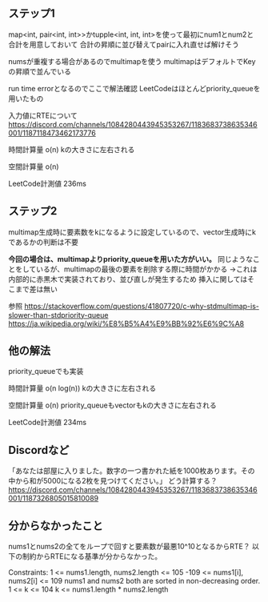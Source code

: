 ## ステップ1
map<int, pair<int, int>>かtupple<int, int, int>を使って最初にnum1とnum2と合計を用意しておいて
合計の昇順に並び替えてpairに入れ直せば解けそう

numsが重複する場合があるのでmultimapを使う
multimapはデフォルトでKeyの昇順で並んでいる

run time errorとなるのでここで解法確認
LeetCodeはほとんどpriority_queueを用いたもの

入力値にRTEについて
https://discord.com/channels/1084280443945353267/1183683738635346001/1187118473462173776

時間計算量
o(n) kの大きさに左右される

空間計算量
o(n)

LeetCode計測値
236ms

## ステップ2
multimap生成時に要素数をkになるように設定しているので、vector生成時にkであるかの判断は不要

**今回の場合は、multimapよりpriority_queueを用いた方がいい。**
同じようなことをしているが、multimapの最後の要素を削除する際に時間がかかる
->これは内部的に赤黒木で実装されており、並び直しが発生するため
挿入に関してはそこまで差は無い

参照
https://stackoverflow.com/questions/41807720/c-why-stdmultimap-is-slower-than-stdpriority-queue
https://ja.wikipedia.org/wiki/%E8%B5%A4%E9%BB%92%E6%9C%A8

## 他の解法
priority_queueでも実装

時間計算量
o(n log(n)) kの大きさに左右される

空間計算量
o(n) priority_queueもvectorもkの大きさに左右される

LeetCode計測値
234ms

## Discordなど
「あなたは部屋に入りました。数字の一つ書かれた紙を1000枚あります。その中から和が5000になる2枚を見つけてください。」
どう計算する？
https://discord.com/channels/1084280443945353267/1183683738635346001/1187326805015810089

## 分からなかったこと
nums1とnums2の全てをループで回すと要素数が最悪10^10となるからRTE？
以下の制約からRTEになる基準が分からなかった。

Constraints:
1 <= nums1.length, nums2.length <= 105
-109 <= nums1[i], nums2[i] <= 109
nums1 and nums2 both are sorted in non-decreasing order.
1 <= k <= 104
k <= nums1.length * nums2.length

